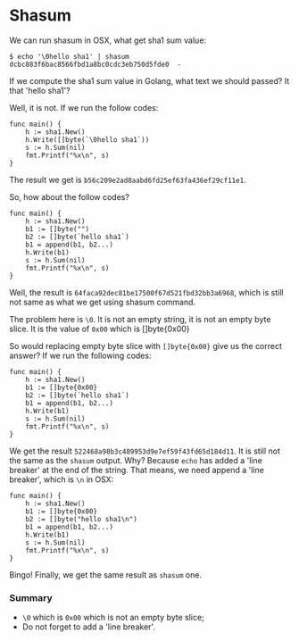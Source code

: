 # Shasum

We can run shasum in OSX, what get sha1 sum value:
```shell script
$ echo '\0hello sha1' | shasum
dcbc883f6bac8566fbd1a8bc0cdc3eb750d5fde0  -
```

If we compute the sha1 sum value in Golang, what text we should passed? It that 'hello sha1'?

Well, it is not. If we run the follow codes:

```shell script
func main() {
    h := sha1.New()
    h.Write([]byte(`\0hello sha1`))
    s := h.Sum(nil)
    fmt.Printf("%x\n", s)
}
```

The result we get is `b56c209e2ad8aabd6fd25ef63fa436ef29cf11e1`.

So, how about the follow codes?
```shell script
func main() {
    h := sha1.New()
    b1 := []byte("")
    b2 := []byte(`hello sha1`)
    b1 = append(b1, b2...)
    h.Write(b1)
    s := h.Sum(nil)
    fmt.Printf("%x\n", s)
}
```
Well, the result is `64faca92dec81be17500f67d521fbd32bb3a6968`, which is still not same as what we get using shasum command.

The problem here is `\0`. It is not an empty string, it is not an empty byte slice. It is the value of `0x00` which is []byte{0x00}

So would replacing empty byte slice with `[]byte{0x00}` give us the correct answer? If we run the following codes:
```shell script
func main() {
    h := sha1.New()
    b1 := []byte{0x00}
    b2 := []byte(`hello sha1`)
    b1 = append(b1, b2...)
    h.Write(b1)
    s := h.Sum(nil)
    fmt.Printf("%x\n", s)
}
``` 

We get the result `522468a98b3c489953d9e7ef59f43fd65d184d11`. It is still not the same as the `shasum` output. Why? Because `echo` 
has added a 'line breaker' at the end of the string. That means, we need append a 'line breaker', which is `\n` in OSX:
```shell script
func main() {
    h := sha1.New()
    b1 := []byte{0x00}
    b2 := []byte("hello sha1\n")
    b1 = append(b1, b2...)
    h.Write(b1)
    s := h.Sum(nil)
    fmt.Printf("%x\n", s)
}
```

Bingo! Finally, we get the same result as `shasum` one.

### Summary
- `\0` which is `0x00` which is not an empty byte slice;
- Do not forget to add a 'line breaker'.
